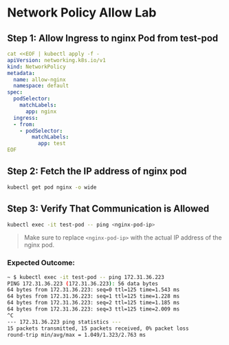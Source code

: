 # Network Policy Allow Lab

## Step 1: Allow Ingress to nginx Pod from test-pod

```yaml
cat <<EOF | kubectl apply -f -
apiVersion: networking.k8s.io/v1
kind: NetworkPolicy
metadata:
  name: allow-nginx
  namespace: default
spec:
  podSelector:
    matchLabels:
      app: nginx
  ingress:
  - from:
    - podSelector:
        matchLabels:
          app: test
EOF
```
## Step 2: Fetch the IP address of nginx pod
``` bash
kubectl get pod nginx -o wide
```
## Step 3: Verify That Communication is Allowed

```bash
kubectl exec -it test-pod -- ping <nginx-pod-ip>
```

> Make sure to replace `<nginx-pod-ip>` with the actual IP address of the nginx pod.
>
> 

### Expected Outcome:
``` bash
~ $ kubectl exec -it test-pod -- ping 172.31.36.223
PING 172.31.36.223 (172.31.36.223): 56 data bytes
64 bytes from 172.31.36.223: seq=0 ttl=125 time=1.543 ms
64 bytes from 172.31.36.223: seq=1 ttl=125 time=1.228 ms
64 bytes from 172.31.36.223: seq=2 ttl=125 time=1.185 ms
64 bytes from 172.31.36.223: seq=3 ttl=125 time=2.009 ms
^C
--- 172.31.36.223 ping statistics ---
15 packets transmitted, 15 packets received, 0% packet loss
round-trip min/avg/max = 1.049/1.323/2.763 ms
```
